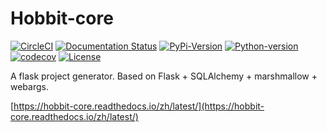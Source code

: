 # Hobbit-core

[![CircleCI](https://circleci.com/gh/TTWShell/hobbit-core.svg?style=svg)](https://circleci.com/gh/TTWShell/hobbit-core)
[![Documentation Status](https://readthedocs.org/projects/hobbit-core/badge/?version=latest)](https://hobbit-core.readthedocs.io/zh/latest/?badge=latest)
[![PyPi-Version](https://img.shields.io/pypi/v/hobbit-core.svg)](https://img.shields.io/pypi/v/hobbit-core.svg)
[![Python-version](https://img.shields.io/pypi/pyversions/hobbit-core.svg)](https://img.shields.io/pypi/pyversions/hobbit-core.svg)
[![codecov](https://codecov.io/gh/TTWShell/hobbit-core/branch/master/graph/badge.svg)](https://codecov.io/gh/TTWShell/hobbit-core)
[![License](https://img.shields.io/:license-mit-blue.svg?style=flat-square)](https://hobbit-core.mit-license.org)

A flask project generator. Based on Flask + SQLAlchemy + marshmallow + webargs.

[https://hobbit-core.readthedocs.io/zh/latest/](https://hobbit-core.readthedocs.io/zh/latest/)
